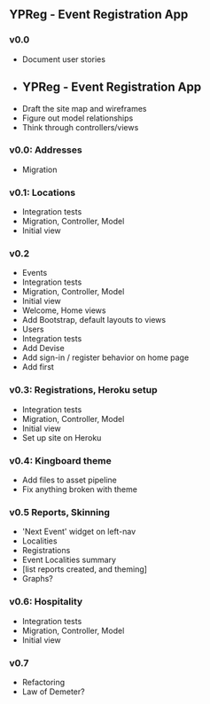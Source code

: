 ## YPReg - Event Registration App

### v0.0
* Document user stories
* ## YPReg - Event Registration App
* Draft the site map and wireframes
* Figure out model relationships
* Think through controllers/views

### v0.0: Addresses
* Migration

### v0.1: Locations
* Integration tests
* Migration, Controller, Model
* Initial view

### v0.2 
* Events
 * Integration tests
 * Migration, Controller, Model
 * Initial view
* Welcome, Home views
* Add Bootstrap, default layouts to views
* Users
 * Integration tests
 * Add Devise
* Add sign-in / register behavior on home page
* Add first 

### v0.3: Registrations, Heroku setup
* Integration tests
* Migration, Controller, Model
* Initial view
* Set up site on Heroku

### v0.4: Kingboard theme
* Add files to asset pipeline
* Fix anything broken with theme

### v0.5 Reports, Skinning
* 'Next Event' widget on left-nav
 * Localities
 * Registrations
* Event Localities summary 
* [list reports created, and theming]
* Graphs?  

### v0.6: Hospitality
* Integration tests
* Migration, Controller, Model
* Initial view

### v0.7
* Refactoring
 * Law of Demeter?


